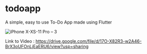 # todoapp

A simple, easy to use To-Do App made using Flutter

![iPhone X-XS-11 Pro – 3](https://user-images.githubusercontent.com/43380701/89055007-5347ba00-d377-11ea-9db5-8974913ab1f8.png)

Link to Video : https://drive.google.com/file/d/17O-X82R3-w2A46-BrX3oUFOnLjEaERU6/view?usp=sharing
